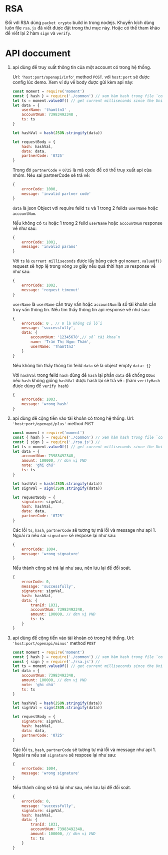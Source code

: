 # RSA
Đối với RSA dùng `packet crypto` build in trong nodejs. Khuyến kích dùng luôn file `rsa.js` đã viết được đặt trong thư mục này. Hoặc có thể tham khảo để viết lại 2 hàm `sign` và `verify`.
# API doccument
1. api dùng để truy xuất thông tin của một account có trong hệ thống.

    Url: `'host:port/openapi/info'` method `POST`. với `host:port` sẽ được config lúc demo. Xem ví dụ về body được gửi kèm api này:

    ```javascript
    const moment = require('moment')
    const { hash } = require('./common') // xem hàm hash trong file `common.js`
    let ts = moment.valueOf() // get current milliseconds since the Unix Epoch
    let data = {
        userName: 'thamttn3' ,
        accountNum: 73983492348 ,
        ts: ts
    }

    let hashVal = hash(JSON.stringify(data))

    let requestBody = {
        hash: hashVal,
        data: data,
        partnerCode: '0725'
    }
    ```
    Trong đó `partnerCode` = `0725` là mã code để có thể truy xuất api của nhóm. Néu sai partnerCode sẽ trả về:
    ```javascript
    {
        errorCode: 1000, 
        message: 'invalid partner code'
    }
    ```

    `data` là json Object với require feild `ts` và 1 trong 2 feilds `userName` hoặc `accountNum`.
    
    Nếu không có `ts` hoặc 1 trong 2 feild `userName` hoặc `accountNum` response về như sau:
    ```javascript
    {
        errorCode: 1001, 
        message: 'invalid params'
    }
    ```
    
    Với `ts` là `current milliseconds` được lấy bằng cách gọi `moment.valueOf()` request sẽ hợp lệ trong vòng `30` giây nếu quá thời hạn `30` response về như sau:
    ```javascript
    {
        errorCode: 1002,
        message: 'request timeout'
    }
    ```

    `userName` là `userName` cần truy vấn hoặc `accountNum` là số tài khoản cần truy vấn thông tin. Nếu tìm thấy thông tin api response về như sau:
    ```javascript
    {
        errorCode: 0 , // 0 là không có lỗi
        message: 'successfully',
        data: {
            accountNum: '12345678',// số tài khoản
            name: 'Trần Thị Ngọc Thắm',
            userName: 'Thamttn3'
        }
    }
    ```
    Nếu không tìm thấy thông tin feild `data` sẽ là object empty `data: {}`

    Với `hashVal` trong feild `hash` đùng để `hash` lại phần `data` để chống `DDos` nếu `hash` không giống `hashVal` được hash lại sẽ trả về : (hàm `verifyHash` được dùng để `verify hash`)

    ```javascript
    {
        errorCode: 1003, 
        message: 'wrong hash'
    }
    ```

2. api dùng để  cộng tiền vào tài khoản có trong hệ thống.
    Url: `'host:port/openapi/plus'` method `POST`

    ```javascript
    const moment = require('moment')
    const { hash } = require('./common') // xem hàm hash trong file `common.js`
    const { sign } = require('./rsa.js') //
    let ts = moment.valueOf() // get current milliseconds since the Unix Epoch
    let data = {
        accountNum: 73983492348,
        amount: 100000, // đơn vị VND
        note: 'ghi chú'
        ts: ts
    }

    let hashVal = hash(JSON.stringify(data))
    let signVal = sign(JSON.stringify(data))

    let requestBody = {
        signature: signVal,
        hash: hashVal,
        data: data,
        partnerCode: '0725'
    }
    ```

    Các lỗi `ts`, `hash`, `partnerCode` sẽ tương tự mã lỗi và message như api 1. Ngoài ra nếu sai `signature` sẽ respose lại như sau:
    ```javascript
    {
        errorCode: 1004,
        message: 'wrong signature'
    }
    ```
    Nếu thành công sẽ trả lại như sau, nên lưu lại để đối soát.
    ```javascript
    {
        errorCode: 0,
        message: 'successfully',
        signature: signVal,
        hash: hashVal,
        data: {
            tranId: 1831,
            accountNum: 73983492348,
            amount: 100000, // đơn vị VND
            ts: ts
        }
    }
    ```
3. api dùng để  cộng tiền vào tài khoản có trong hệ thống.
    Url: `'host:port/openapi/minus'` method `POST`

    ```javascript
    const moment = require('moment')
    const { hash } = require('./common') // xem hàm hash trong file `common.js`
    const { sign } = require('./rsa.js') //
    let ts = moment.valueOf() // get current milliseconds since the Unix Epoch
    let data = {
        accountNum: 73983492348,
        amount: 100000, // đơn vị VND
        note: 'ghi chú'
        ts: ts
    }

    let hashVal = hash(JSON.stringify(data))
    let signVal = sign(JSON.stringify(data))

    let requestBody = {
        signature: signVal,
        hash: hashVal,
        data: data,
        partnerCode: '0725'
    }
    ```

    Các lỗi `ts`, `hash`, `partnerCode` sẽ tương tự mã lỗi và message như api 1. Ngoài ra nếu sai `signature` sẽ respose lại như sau:
    ```javascript
    {
        errorCode: 1004,
        message: 'wrong signature'
    }
    ```
    Nếu thành công sẽ trả lại như sau, nên lưu lại để đối soát.
    ```javascript
    {
        errorCode: 0,
        message: 'successfully',
        signature: signVal,
        hash: hashVal,
        data: {
            tranId: 1831,
            accountNum: 73983492348,
            amount: 100000, // đơn vị VND
            ts: ts
        }
    }
    ```